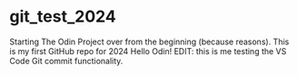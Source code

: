 # git_test_2024
Starting The Odin Project over from the beginning (because reasons). This is my first GitHub repo for 2024
Hello Odin! EDIT: this is me testing the VS Code Git commit functionality.
